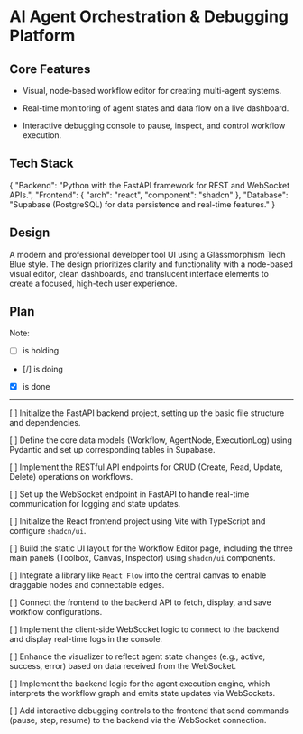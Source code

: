 # AI Agent Orchestration & Debugging Platform

## Core Features

- Visual, node-based workflow editor for creating multi-agent systems.

- Real-time monitoring of agent states and data flow on a live dashboard.

- Interactive debugging console to pause, inspect, and control workflow execution.

## Tech Stack

{
  "Backend": "Python with the FastAPI framework for REST and WebSocket APIs.",
  "Frontend": {
    "arch": "react",
    "component": "shadcn"
  },
  "Database": "Supabase (PostgreSQL) for data persistence and real-time features."
}

## Design

A modern and professional developer tool UI using a Glassmorphism Tech Blue style. The design prioritizes clarity and functionality with a node-based visual editor, clean dashboards, and translucent interface elements to create a focused, high-tech user experience.

## Plan

Note: 

- [ ] is holding
- [/] is doing
- [X] is done

---

[ ] Initialize the FastAPI backend project, setting up the basic file structure and dependencies.

[ ] Define the core data models (Workflow, AgentNode, ExecutionLog) using Pydantic and set up corresponding tables in Supabase.

[ ] Implement the RESTful API endpoints for CRUD (Create, Read, Update, Delete) operations on workflows.

[ ] Set up the WebSocket endpoint in FastAPI to handle real-time communication for logging and state updates.

[ ] Initialize the React frontend project using Vite with TypeScript and configure `shadcn/ui`.

[ ] Build the static UI layout for the Workflow Editor page, including the three main panels (Toolbox, Canvas, Inspector) using `shadcn/ui` components.

[ ] Integrate a library like `React Flow` into the central canvas to enable draggable nodes and connectable edges.

[ ] Connect the frontend to the backend API to fetch, display, and save workflow configurations.

[ ] Implement the client-side WebSocket logic to connect to the backend and display real-time logs in the console.

[ ] Enhance the visualizer to reflect agent state changes (e.g., active, success, error) based on data received from the WebSocket.

[ ] Implement the backend logic for the agent execution engine, which interprets the workflow graph and emits state updates via WebSockets.

[ ] Add interactive debugging controls to the frontend that send commands (pause, step, resume) to the backend via the WebSocket connection.
